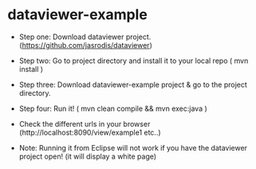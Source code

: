 # dataviewer-example



* Step one: Download dataviewer project. (https://github.com/jasrodis/dataviewer)
* Step two: Go to project directory and install it to your local repo ( mvn install )
* Step three: Download dataviewer-example project & go to the project directory.
* Step four: Run it! ( mvn clean compile && mvn exec:java )
* Check the different urls in your browser (http://localhost:8090/view/example1 etc..)

* Note: Running it from Eclipse will not work if you have the dataviewer project open! (it will display a white page)
